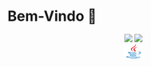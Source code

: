 
# Bem-Vindo 👋


<div align="center">


<img height="180em" src="https://github-readme-stats.vercel.app/api?username=gladson&show_icons=true&theme=dark&include_all_commits=true&count_private=true"/>
 <img height="180em" src="https://github-readme-stats.vercel.app/api/top-langs/?username=gladsonsimoes&layout=compact&langs_count=7&theme=dark"/> 
 
  <div>
  <img align="" alt="JAVA" height="30" width="40" src="https://github.com/devicons/devicon/blob/master/icons/java/java-original.svg">
</div>











<!--
**gladsonsimoes/gladsonsimoes** is a ✨ _special_ ✨ repository because its `README.md` (this file) appears on your GitHub profile.

Here are some ideas to get you started:

- 🔭 I’m currently working on ...
- 🌱 I’m currently learning ...
- 👯 I’m looking to collaborate on ...
- 🤔 I’m looking for help with ...
- 💬 Ask me about ...
- 📫 How to reach me: ...
- 😄 Pronouns: ...
- ⚡ Fun fact: ...
-->
